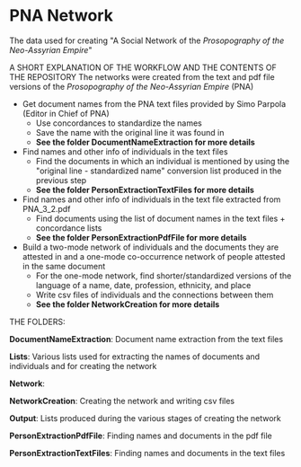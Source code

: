 # PNA Network
The data used for creating "A Social Network of the <i>Prosopography of the Neo-Assyrian Empire</i>"

A SHORT EXPLANATION OF THE WORKFLOW AND THE CONTENTS OF THE REPOSITORY
The networks were created from the text and pdf file versions of the <i>Prosopography of the Neo-Assyrian Empire</i> (PNA)
* Get document names from the PNA text files provided by Simo Parpola (Editor in Chief of PNA)
  * Use concordances to standardize the names
  * Save the name with the original line it was found in
  * <b>See the folder DocumentNameExtraction for more details</b>
* Find names and other info of individuals in the text files
  * Find the documents in which an individual is mentioned by using the "original line - standardized name" conversion list produced in the previous step
  * <b>See the folder PersonExtractionTextFiles for more details</b>
* Find names and other info of individuals in the text file extracted from PNA_3_2.pdf
	* Find documents using the list of document names in the text files + concordance lists
	* <b>See the folder PersonExtractionPdfFile for more details</b>
* Build a two-mode network of individuals and the documents they are attested in and a one-mode co-occurrence network of people attested in the same document
	* For the one-mode network, find shorter/standardized versions of the language of a name, date, profession, ethnicity, and place 
	* Write csv files of individuals and the connections between them
	* <b>See the folder NetworkCreation for more details</b>

THE FOLDERS:

<b>DocumentNameExtraction</b>: Document name extraction from the text files

<b>Lists</b>: Various lists used for extracting the names of documents and individuals and for creating the network

<b>Network</b>:

<b>NetworkCreation</b>: Creating the network and writing csv files

<b>Output</b>: Lists produced during the various stages of creating the network

<b>PersonExtractionPdfFile</b>: Finding names and documents in the pdf file

<b>PersonExtractionTextFiles</b>: Finding names and documents in the text files

